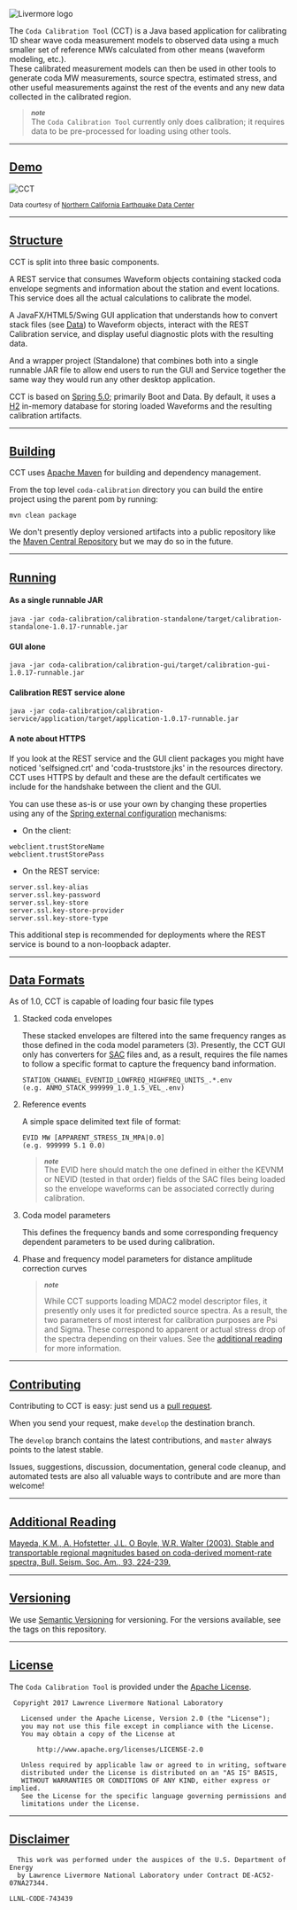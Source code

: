![Livermore logo](llnl-logo.gif)

The `Coda Calibration Tool` (CCT) is a Java based application for calibrating 1D shear wave coda measurement models to observed data using a much smaller set of reference MWs calculated from other means (waveform modeling, etc.). 
<br/>These calibrated measurement models can then be used in other tools to generate coda MW measurements, source spectra, estimated stress, and other useful measurements against the rest of the events and any new data collected in the calibrated region.

> ***<sub>note</sub>*** <br/>
> The `Coda Calibration Tool` currently only does calibration; it requires data to be pre-processed for loading using other tools. 

***
## [Demo](#demo)

![CCT](demo.gif)

<sub>Data courtesy of [Northern California Earthquake Data Center](http://ncedc.org/)</sub>

***
## [Structure](#structure)

CCT is split into three basic components. 

A REST service that consumes Waveform objects containing stacked coda envelope segments and information about the station and event locations. This service does all the actual calculations to calibrate the model.

A JavaFX/HTML5/Swing GUI application that understands how to convert stack files (see [Data](#data)) to Waveform objects, interact with the REST Calibration service, and display useful diagnostic plots with the resulting data.

And a wrapper project (Standalone) that combines both into a single runnable JAR file to allow end users to run the GUI and Service together the same way they would run any other desktop application.

CCT is based on [Spring 5.0](https://spring.io/); primarily Boot and Data. By default, it uses a [H2](http://www.h2database.com/html/main.html) in-memory database for storing loaded Waveforms and the resulting calibration artifacts.

***
## [Building](#building)
CCT uses [Apache Maven](https://maven.apache.org/) for building and dependency management. 

From the top level `coda-calibration` directory you can build the entire project using the parent pom by running:
```shell
mvn clean package
```

We don't presently deploy versioned artifacts into a public repository like the [Maven Central Repository](https://maven.apache.org/repository/index.html) but we may do so in the future.
***
## [Running](#running)

#### **As a single runnable JAR**

```shell
java -jar coda-calibration/calibration-standalone/target/calibration-standalone-1.0.17-runnable.jar
```

#### **GUI alone**

```shell
java -jar coda-calibration/calibration-gui/target/calibration-gui-1.0.17-runnable.jar
```
#### **Calibration REST service alone**

```shell
java -jar coda-calibration/calibration-service/application/target/application-1.0.17-runnable.jar
```

#### A note about HTTPS
If you look at the REST service and the GUI client packages you might have noticed 'selfsigned.crt' and 'coda-truststore.jks' in the resources directory. CCT uses HTTPS by default and these are the default certificates we include for the handshake between the client and the GUI.

You can use these as-is or use your own by changing these properties using any of the [Spring external configuration](https://docs.spring.io/spring-boot/docs/current/reference/html/boot-features-external-config.html) mechanisms:

* On the client:
```text
webclient.trustStoreName
webclient.trustStorePass
```

* On the REST service:
```text
server.ssl.key-alias
server.ssl.key-password
server.ssl.key-store
server.ssl.key-store-provider
server.ssl.key-store-type
```

This additional step is recommended for deployments where the REST service is bound to a non-loopback adapter.

***
## [Data Formats](#data)

As of 1.0, CCT is capable of loading four basic file types

1. Stacked coda envelopes

   These stacked envelopes are filtered into the same frequency ranges as those defined in the coda model parameters (3). Presently, the CCT GUI only has converters for [SAC](http://ds.iris.edu/ds/nodes/dmc/software/downloads/sac/) files and, as a result, requires the file names to follow a specific format to capture the frequency band information. 

   ```text
   STATION_CHANNEL_EVENTID_LOWFREQ_HIGHFREQ_UNITS_.*.env
   (e.g. ANMO_STACK_999999_1.0_1.5_VEL_.env)
   ```

2. Reference events

   A simple space delimited text file of format:

   ```text
   EVID MW [APPARENT_STRESS_IN_MPA|0.0]
   (e.g. 999999 5.1 0.0)
   ```
   > ***<sub>note</sub>*** <br/>
   > The EVID here should match the one defined in either the KEVNM or NEVID (tested in that order) fields of the SAC files being loaded so the envelope waveforms can be associated correctly during calibration.

3. Coda model parameters

   This defines the frequency bands and some corresponding frequency dependent parameters to be used during calibration.
   ​

4. Phase and frequency model parameters for distance amplitude correction curves

   > ***<sub>note</sub>*** <br/>
   >
   > While CCT supports loading MDAC2 model descriptor files, it presently only uses it for predicted source spectra. 
   > As a result, the two parameters of most interest for calibration purposes are Psi and Sigma. These correspond to apparent or actual stress drop of the spectra depending on their values. 
   > See the [additional reading](#references) for more information.

***
## [Contributing](#contributing)

Contributing to CCT is easy:  just send us a [pull request](https://help.github.com/articles/using-pull-requests/).

When you send your request, make ``develop`` the destination branch.

The ``develop`` branch contains the latest contributions, and ``master`` always points to the latest stable.

Issues, suggestions, discussion, documentation, general code cleanup, and automated tests are also all valuable ways to contribute and are more than welcome!

***
## [Additional Reading](#references)

[Mayeda, K.M., A. Hofstetter, J.L. O Boyle, W.R. Walter (2003). Stable and transportable regional magnitudes based on coda-derived moment-rate spectra, Bull. Seism. Soc. Am., 93, 224-239.](http://bssa.geoscienceworld.org/content/93/1/224)

***
## [Versioning](#versioning)

We use [Semantic Versioning](http://semver.org/) for versioning. For the versions available, see the tags on this repository. 

***
## [License](#license)

The `Coda Calibration Tool` is provided under the [Apache License](LICENSE.txt).

```text
 Copyright 2017 Lawrence Livermore National Laboratory

   Licensed under the Apache License, Version 2.0 (the "License");
   you may not use this file except in compliance with the License.
   You may obtain a copy of the License at

       http://www.apache.org/licenses/LICENSE-2.0

   Unless required by applicable law or agreed to in writing, software
   distributed under the License is distributed on an "AS IS" BASIS,
   WITHOUT WARRANTIES OR CONDITIONS OF ANY KIND, either express or implied.
   See the License for the specific language governing permissions and
   limitations under the License.
```

***
## [Disclaimer](#disclaimer)
```text
  This work was performed under the auspices of the U.S. Department of Energy 
  by Lawrence Livermore National Laboratory under Contract DE-AC52-07NA27344.
```

``LLNL-CODE-743439``
